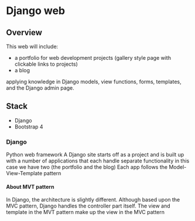 # Django web

## Overview
This web will include:
- a portfolio for web development projects (gallery style page with clickable links to projects)
- a blog

 applying knowledge in Django models, view functions, forms, templates, and the Django admin page.

## Stack
- Django
- Bootstrap 4


### Django
Python web framework
A Django site starts off as a project and is built up with a number of applications that each handle separate functionality
in this case we have two (the portfolio and the blog)
Each app follows the Model-View-Template pattern

#### About MVT pattern

In Django, the architecture is slightly different. Although based upon the MVC pattern, Django handles the controller part itself. 
The view and template in the MVT pattern make up the view in the MVC pattern
